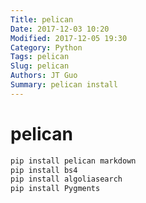 ```yaml
---
Title: pelican
Date: 2017-12-03 10:20
Modified: 2017-12-05 19:30
Category: Python
Tags: pelican
Slug: pelican
Authors: JT Guo
Summary: pelican install
---
```


# pelican

```sh
pip install pelican markdown
pip install bs4
pip install algoliasearch
pip install Pygments
```
